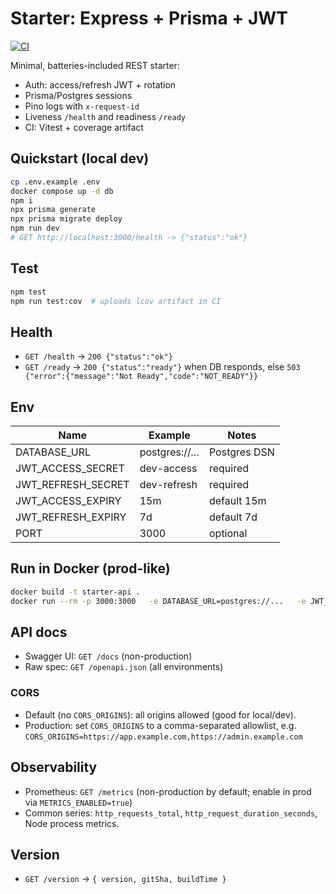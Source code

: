 # Starter: Express + Prisma + JWT

[![CI](https://github.com/lucanovello/starter-express-prisma-jwt/actions/workflows/ci.yml/badge.svg?branch=main)](https://github.com/lucanovello/starter-express-prisma-jwt/actions/workflows/ci.yml)

Minimal, batteries-included REST starter:

- Auth: access/refresh JWT + rotation
- Prisma/Postgres sessions
- Pino logs with `x-request-id`
- Liveness `/health` and readiness `/ready`
- CI: Vitest + coverage artifact

## Quickstart (local dev)

```bash
cp .env.example .env
docker compose up -d db
npm i
npx prisma generate
npx prisma migrate deploy
npm run dev
# GET http://localhost:3000/health -> {"status":"ok"}
```

## Test

```bash
npm test
npm run test:cov  # uploads lcov artifact in CI
```

## Health

- `GET /health` → `200 {"status":"ok"}`
- `GET /ready` → `200 {"status":"ready"}` when DB responds, else `503 {"error":{"message":"Not Ready","code":"NOT_READY"}}`

## Env

| Name               | Example      | Notes        |
| ------------------ | ------------ | ------------ |
| DATABASE_URL       | postgres://… | Postgres DSN |
| JWT_ACCESS_SECRET  | dev-access   | required     |
| JWT_REFRESH_SECRET | dev-refresh  | required     |
| JWT_ACCESS_EXPIRY  | 15m          | default 15m  |
| JWT_REFRESH_EXPIRY | 7d           | default 7d   |
| PORT               | 3000         | optional     |

## Run in Docker (prod-like)

```bash
docker build -t starter-api .
docker run --rm -p 3000:3000   -e DATABASE_URL=postgres://...   -e JWT_ACCESS_SECRET=...   -e JWT_REFRESH_SECRET=...   starter-api
```

## API docs

- Swagger UI: `GET /docs` (non-production)
- Raw spec: `GET /openapi.json` (all environments)

### CORS

- Default (no `CORS_ORIGINS`): all origins allowed (good for local/dev).
- Production: set `CORS_ORIGINS` to a comma-separated allowlist, e.g.  
  `CORS_ORIGINS=https://app.example.com,https://admin.example.com`

## Observability

- Prometheus: `GET /metrics` (non-production by default; enable in prod via `METRICS_ENABLED=true`)
- Common series: `http_requests_total`, `http_request_duration_seconds`, Node process metrics.

## Version

- `GET /version` → `{ version, gitSha, buildTime }`
